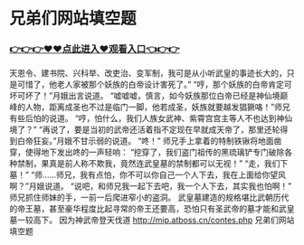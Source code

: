 # 兄弟们网站填空题
### <a href="https://github.com/kjiud/manw/issues/1">👉👉👉♥♥点此进入♥观看入口👈👉👉</a>
天恩令、建书院、兴科举、改吏治、变军制，我可是从小听武皇的事迹长大的，只是可惜了，他老人家被那个妖族的白帝设计害死了。”
    “哼，那个妖族的白帝肯定可坏可坏了！”月娥出言说道。
    “嘘嘘嘘，慎言，如今妖族那位白帝已经是神仙境巅峰的人物，距离成圣也不过是临门一脚，他若成圣，妖族就要越发猖獗咯！”师兄有些后怕的说道。
    “哼，怕什么，我们人族女武神、紫霄宫宫主等人不也达到神仙境了？”
    “再说了，要是当初的武帝还活着指不定现在早就成天帝了，那里还轮得到白帝狂妄。”月娥不甘示弱的说道。
    “咚！”
    师兄手上拿着的特制铁锹将地面凿穿，使得地下发出咚的一声轻响：
    “挖穿了，我们盗门祖传的黑琉璃铲专门破除各种禁制，果真是前人称不欺我，竟然连武皇墓的禁制都可以无视！”
    “走，我们下墓！”
    “师……师兄，我有点怕，你不可以你自己一个人下去，我在上面给你望风啊？”月娥说道。
    “说吧，和师兄我一起下去吧，我一个人下去，其实我也怕啊！”
    师兄抓住师妹的手，一前一后爬进窄小的盗洞。
    武皇墓建造的规格堪比武朝历代的帝王墓，甚至豪华程度比起寻常的帝王还要高，恐怕只有圣武帝的墓才能和武皇墓一较高下。
    因为神武帝登天伐道
http://mip.atboss.cn/contes.php
兄弟们网站填空题
